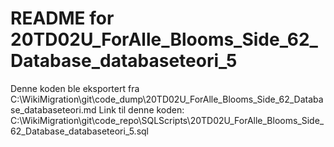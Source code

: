 # README for 20TD02U_ForAlle_Blooms_Side_62_Database_databaseteori_5
Denne koden ble eksportert fra C:\WikiMigration\git\code_dump\20TD02U_ForAlle_Blooms_Side_62_Database_databaseteori.md
Link til denne koden: C:\WikiMigration\git\code_repo\SQLScripts\20TD02U_ForAlle_Blooms_Side_62_Database_databaseteori_5.sql
